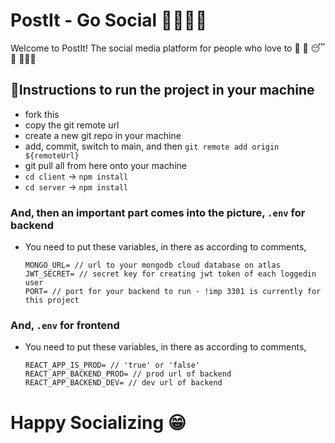 # PostIt - Go Social 👨🏾‍🤝‍👨

Welcome to PostIt! The social media platform for people who love to 🍴 🔁 😴 🔁 👩🏻‍💻

## 📝Instructions to run the project in your machine

- fork this
- copy the git remote url
- create a new git repo in your machine
- add, commit, switch to main, and then `git remote add origin ${remoteUrl}`
- git pull all from here onto your machine
- `cd client` -> `npm install`
- `cd server` -> `npm install`

### And, then an important part comes into the picture, `.env` for backend

- You need to put these variables, in there as according to comments,
  ```
  MONGO_URL= // url to your mongodb cloud database on atlas
  JWT_SECRET= // secret key for creating jwt token of each loggedin user
  PORT= // port for your backend to run - !imp 3301 is currently for this project
  ```

### And, `.env` for frontend

- You need to put these variables, in there as according to comments,
  ```
  REACT_APP_IS_PROD= // 'true' or 'false'
  REACT_APP_BACKEND_PROD= // prod url of backend
  REACT_APP_BACKEND_DEV= // dev url of backend
  ```

# Happy Socializing 😁
